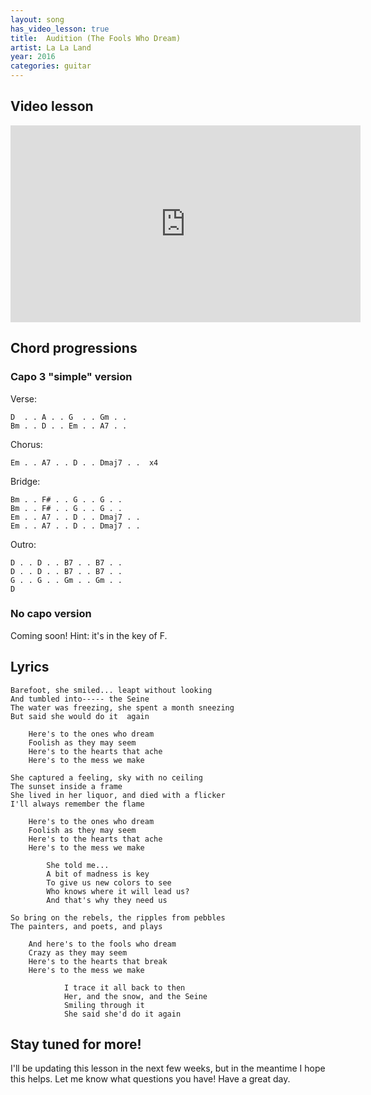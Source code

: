 ```yaml
---
layout: song
has_video_lesson: true
title:  Audition (The Fools Who Dream)
artist: La La Land
year: 2016
categories: guitar
---
```


## Video lesson

<iframe width="560" height="315" src="https://www.youtube.com/embed/h_Ac0xIfsII" frameborder="0" allowfullscreen></iframe>

## Chord progressions

### Capo 3 "simple" version

Verse:

    D  . . A . . G  . . Gm . .
    Bm . . D . . Em . . A7 . .

Chorus:

    Em . . A7 . . D . . Dmaj7 . .  x4

Bridge:

    Bm . . F# . . G . . G . .
    Bm . . F# . . G . . G . .
    Em . . A7 . . D . . Dmaj7 . .
    Em . . A7 . . D . . Dmaj7 . .

Outro:

    D . . D . . B7 . . B7 . .
    D . . D . . B7 . . B7 . .
    G . . G . . Gm . . Gm . .
    D


### No capo version

Coming soon! Hint: it's in the key of F.

## Lyrics

    Barefoot, she smiled... leapt without looking
    And tumbled into----- the Seine
    The water was freezing, she spent a month sneezing
    But said she would do it  again

        Here's to the ones who dream
        Foolish as they may seem
        Here's to the hearts that ache
        Here's to the mess we make

    She captured a feeling, sky with no ceiling
    The sunset inside a frame
    She lived in her liquor, and died with a flicker
    I'll always remember the flame

        Here's to the ones who dream
        Foolish as they may seem
        Here's to the hearts that ache
        Here's to the mess we make

            She told me...
            A bit of madness is key
            To give us new colors to see
            Who knows where it will lead us?
            And that's why they need us

    So bring on the rebels, the ripples from pebbles
    The painters, and poets, and plays

        And here's to the fools who dream
        Crazy as they may seem
        Here's to the hearts that break
        Here's to the mess we make

                I trace it all back to then
                Her, and the snow, and the Seine
                Smiling through it
                She said she'd do it again

## Stay tuned for more!

I'll be updating this lesson in the next few weeks, but in the meantime I hope this helps. Let me know what questions you have! Have a great day.
